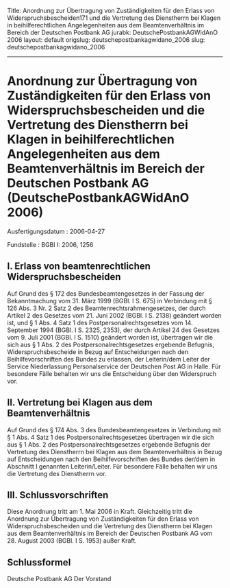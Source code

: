 Title: Anordnung zur Übertragung von Zuständigkeiten für den Erlass von Widerspruchsbescheiden171
  und die Vertretung des Dienstherrn bei Klagen in beihilferechtlichen Angelegenheiten
  aus dem Beamtenverhältnis im Bereich der Deutschen Postbank AG
jurabk: DeutschePostbankAGWidAnO 2006
layout: default
origslug: deutschepostbankagwidano_2006
slug: deutschepostbankagwidano_2006

---

# Anordnung zur Übertragung von Zuständigkeiten für den Erlass von Widerspruchsbescheiden und die Vertretung des Dienstherrn bei Klagen in beihilferechtlichen Angelegenheiten aus dem Beamtenverhältnis im Bereich der Deutschen Postbank AG (DeutschePostbankAGWidAnO 2006)

Ausfertigungsdatum
:   2006-04-27

Fundstelle
:   BGBl I: 2006, 1256



## I. Erlass von beamtenrechtlichen Widerspruchsbescheiden

Auf Grund des § 172 des Bundesbeamtengesetzes in der Fassung der
Bekanntmachung vom 31. März 1999 (BGBl. I S. 675) in Verbindung mit §
126 Abs. 3 Nr. 2 Satz 2 des Beamtenrechtsrahmengesetzes, der durch
Artikel 2 des Gesetzes vom 21. Juni 2002 (BGBl. I S. 2138) geändert
worden ist, und § 1 Abs. 4 Satz 1 des Postpersonalrechtsgesetzes vom
14\. September 1994 (BGBl. I S. 2325, 2353), der durch Artikel 24 des
Gesetzes vom 9. Juli 2001 (BGBl. I S. 1510) geändert worden ist,
übertragen wir die sich aus § 1 Abs. 2 des Postpersonalrechtsgesetzes
ergebende Befugnis, Widerspruchsbescheide in Bezug auf Entscheidungen
nach den Beihilfevorschriften des Bundes zu erlassen, der Leiterin/dem
Leiter der Service Niederlassung Personalservice der Deutschen Post AG
in Halle.
Für besondere Fälle behalten wir uns die Entscheidung über den
Widerspruch vor.


## II. Vertretung bei Klagen aus dem Beamtenverhältnis

Auf Grund des § 174 Abs. 3 des Bundesbeamtengesetzes in Verbindung mit
§ 1 Abs. 4 Satz 1 des Postpersonalrechtsgesetzes übertragen wir die
sich aus § 1 Abs. 2 des Postpersonalrechtsgesetzes ergebende Befugnis
der Vertretung des Dienstherrn bei Klagen aus dem Beamtenverhältnis in
Bezug auf Entscheidungen nach den Beihilfevorschriften des Bundes
der/dem in Abschnitt I genannten Leiterin/Leiter.
Für besondere Fälle behalten wir uns die Vertretung des Dienstherrn
vor.


## III. Schlussvorschriften

Diese Anordnung tritt am 1. Mai 2006 in Kraft. Gleichzeitig tritt die
Anordnung zur Übertragung von Zuständigkeiten für den Erlass von
Widerspruchsbescheiden und die Vertretung des Dienstherrn bei Klagen
aus dem Beamtenverhältnis im Bereich der Deutschen Postbank AG vom 28.
August 2003 (BGBl. I S. 1953) außer Kraft.


## Schlussformel

Deutsche Postbank AG
Der Vorstand

